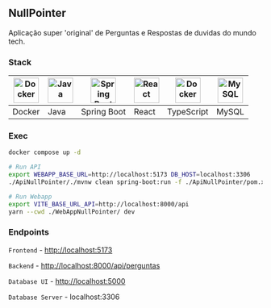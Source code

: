 ## NullPointer

Aplicação super 'original' de Perguntas e Respostas de duvidas do mundo tech.

### Stack

| <img src="https://github.com/dalmofelipe/dalmofelipe/blob/master/imgs/docker.svg" alt="Docker" height="50" title="Docker"> | <img src="https://github.com/dalmofelipe/dalmofelipe/blob/master/imgs/java.svg" alt="Java" height="50" title="Java"> | <img src="https://github.com/dalmofelipe/dalmofelipe/blob/master/imgs/spring.svg" alt="Spring Boot" height="50" title="Spring Boot"> | <img src="https://github.com/dalmofelipe/dalmofelipe/blob/master/imgs/react.svg" alt="React" height="50" title="React"> | <img src="https://github.com/dalmofelipe/dalmofelipe/blob/master/imgs/typescript.svg" alt="Docker" height="50" title="Docker"> | <img src="https://github.com/dalmofelipe/dalmofelipe/blob/master/imgs/mysql.svg" alt="MySQL" height="50" title="MySQL"> |
|--|--|--|--|--|--|
| Docker | Java | Spring Boot | React | TypeScript | MySQL


### Exec

```sh
docker compose up -d
```

```sh
# Run API
export WEBAPP_BASE_URL=http://localhost:5173 DB_HOST=localhost:3306
./ApiNullPointer/./mvnw clean spring-boot:run -f ./ApiNullPointer/pom.xml
```

```sh
# Run Webapp
export VITE_BASE_URL_API=http://localhost:8000/api
yarn --cwd ./WebAppNullPointer/ dev
```

### Endpoints

```Frontend``` - [http://localhost:5173](http://localhost:5173)

```Backend``` - [http://localhost:8000/api/perguntas](http://localhost:8000/api/perguntas)

```Database UI``` - [http://localhost:5000](http://localhost:5000)

```Database Server``` - localhost:3306